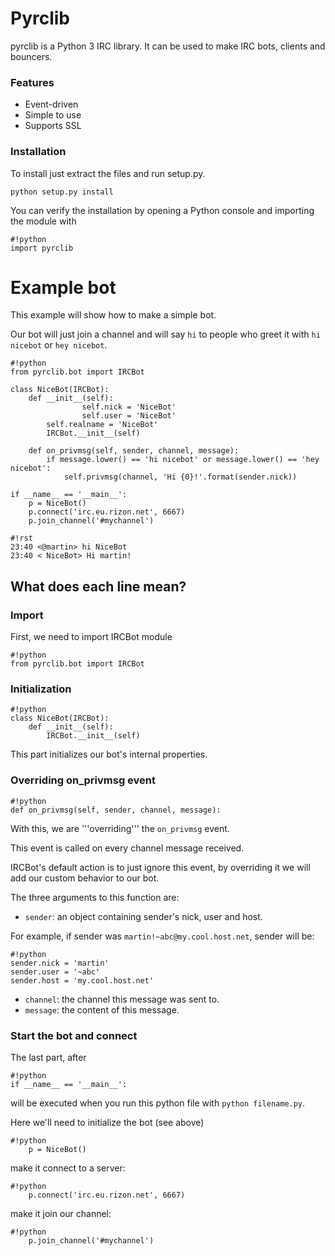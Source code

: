 # Pyrclib #

pyrclib is a Python 3 IRC library. It can be used to make IRC bots, clients and bouncers.

### Features ###

* Event-driven
* Simple to use
* Supports SSL 

### Installation ###

To install just extract the files and run setup.py.

```python setup.py install```

You can verify the installation by opening a Python console and importing the module with

```
#!python
import pyrclib
```

# Example bot #

This example will show how to make a simple bot.

Our bot will just join a channel and will say `hi` to people who greet it with `hi nicebot` or `hey nicebot`.

```
#!python
from pyrclib.bot import IRCBot

class NiceBot(IRCBot):
	def __init__(self):
                self.nick = 'NiceBot'
                self.user = 'NiceBot'
		self.realname = 'NiceBot'
		IRCBot.__init__(self)
	
	def on_privmsg(self, sender, channel, message):
		if message.lower() == 'hi nicebot' or message.lower() == 'hey nicebot':
			self.privmsg(channel, 'Hi {0}!'.format(sender.nick))

if __name__ == '__main__':
	p = NiceBot()
	p.connect('irc.eu.rizon.net', 6667)
	p.join_channel('#mychannel')
```

```
#!rst
23:40 <@martin> hi NiceBot
23:40 < NiceBot> Hi martin!
```

## What does each line mean? ##

### Import ###

First, we need to import IRCBot module
```
#!python
from pyrclib.bot import IRCBot
```

### Initialization ###

```
#!python
class NiceBot(IRCBot):
	def __init__(self):
		IRCBot.__init__(self)
```

This part initializes our bot's internal properties.


### Overriding on_privmsg event ###

```
#!python
def on_privmsg(self, sender, channel, message):
```

With this, we are '''overriding''' the `on_privmsg` event.

This event is called on every channel message received.

IRCBot's default action is to just ignore this event, by overriding it we will add our custom behavior to our bot.

The three arguments to this function are:

* `sender`: an object containing sender's nick, user and host.

 For example, if sender was `martin!~abc@my.cool.host.net`, sender will be:
```
#!python
sender.nick = 'martin'
sender.user = '~abc'
sender.host = 'my.cool.host.net'
```

* `channel`: the channel this message was sent to.
* `message`: the content of this message.

### Start the bot and connect ###

The last part, after

```
#!python
if __name__ == '__main__':
```

will be executed when you run this python file with `python filename.py`.

Here we'll need to initialize the bot (see above)

```
#!python
	p = NiceBot()
```

make it connect to a server:

```
#!python
	p.connect('irc.eu.rizon.net', 6667)
```

make it join our channel:

```
#!python
	p.join_channel('#mychannel')
```